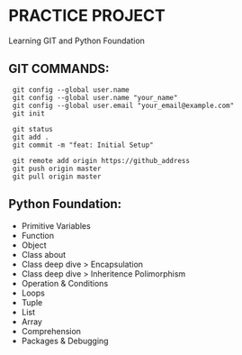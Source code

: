 # PRACTICE PROJECT

Learning GIT and Python Foundation

## GIT COMMANDS:

```
 git config --global user.name
 git config --global user.name "your_name"
 git config --global user.email "your_email@example.com"
 git init

 git status
 git add .
 git commit -m "feat: Initial Setup"

 git remote add origin https://github_address
 git push origin master
 git pull origin master
```

## Python Foundation:

- Primitive Variables
- Function
- Object
- Class about
- Class deep dive > Encapsulation
- Class deep dive > Inheritence Polimorphism
- Operation & Conditions
- Loops
- Tuple
- List
- Array
- Comprehension
- Packages & Debugging
